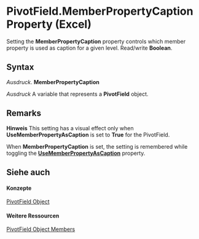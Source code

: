 
# PivotField.MemberPropertyCaption Property (Excel)

Setting the  **MemberPropertyCaption** property controls which member property is used as caption for a given level. Read/write **Boolean**.


## Syntax

 _Ausdruck_. **MemberPropertyCaption**

 _Ausdruck_ A variable that represents a **PivotField** object.


## Remarks


 **Hinweis**  This setting has a visual effect only when  **UseMemberPropertyAsCaption** is set to **True** for the PivotField.

When  **MemberPropertyCaption** is set, the setting is remembered while toggling the **[UseMemberPropertyAsCaption](4e5e9a53-c746-25db-78c0-115282851829.md)** property.


## Siehe auch


#### Konzepte


[PivotField Object](52784960-e2da-b43a-1e37-2d4dae61c6d8.md)
#### Weitere Ressourcen


[PivotField Object Members](http://msdn.microsoft.com/library/4a6ea12a-072c-a386-c855-7bf5f6eadd46%28Office.15%29.aspx)